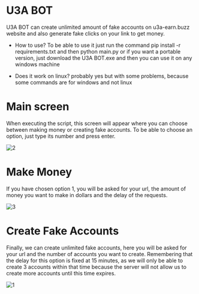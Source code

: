 # U3A BOT
U3A BOT can create unlimited amount of fake accounts on u3a-earn.buzz website and also generate fake clicks on your link to get money.

* How to use? 
To be able to use it just run the command pip install -r requirements.txt and then python main.py or if you want a portable version, just download the U3A BOT.exe and then you can use it on any windows machine

* Does it work on linux?
probably yes but with some problems, because some commands are for windows and not linux

# Main screen
When executing the script, this screen will appear where you can choose between making money or creating fake accounts. To be able to choose an option, just type its number and press enter.

![2](https://user-images.githubusercontent.com/77591040/177911527-265bbd9e-4c2c-41ef-b1bf-18b59a108ff4.PNG)

# Make Money
If you have chosen option 1, you will be asked for your url, the amount of money you want to make in dollars and the delay of the requests.

![3](https://user-images.githubusercontent.com/77591040/177911528-ace89ff4-e210-4cb8-b5d2-6c27870013fe.PNG)

# Create Fake Accounts
Finally, we can create unlimited fake accounts, here you will be asked for your url and the number of accounts you want to create. Remembering that the delay for this option is fixed at 15 minutes, as we will only be able to create 3 accounts within that time because the server will not allow us to create more accounts until this time expires.

![1](https://user-images.githubusercontent.com/77591040/177911714-f82e9cde-418a-433b-ae73-ed06337ae2b6.PNG)
